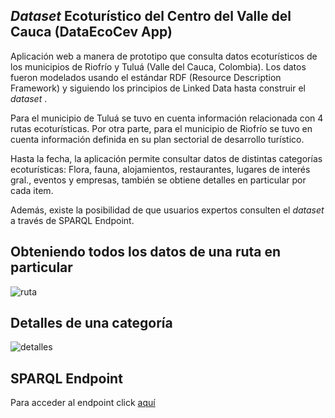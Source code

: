 ## _Dataset_ Ecoturístico del Centro del Valle del Cauca (DataEcoCev App)

Aplicación web a manera de prototipo que consulta datos ecoturísticos de los municipios de Riofrío y Tuluá (Valle del Cauca, Colombia). Los datos fueron modelados usando el estándar RDF (Resource Description Framework) y siguiendo los principios de Linked Data hasta construir el _dataset_ .

Para el municipio de Tuluá se tuvo en cuenta información relacionada con 4 rutas ecoturísticas. Por otra parte, para el municipio de Riofrío se tuvo en cuenta información definida en su plan sectorial de desarrollo turístico.

Hasta la fecha, la aplicación permite consultar datos de distintas categorías ecoturísticas: Flora, fauna, alojamientos, restaurantes, lugares de interés gral., eventos y empresas, también se obtiene detalles en particular por cada item. 

Además, existe la posibilidad de que usuarios expertos consulten el _dataset_ a través de SPARQL Endpoint.

## Obteniendo todos los datos de una ruta en particular

![ruta](http://i.imgur.com/JeE95m4.png)

## Detalles de una categoría

![detalles](http://i.imgur.com/pFL33F2.png)

## SPARQL Endpoint

Para acceder al endpoint click [aquí](http://190.14.254.238:3030/sparql.tpl)

